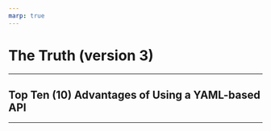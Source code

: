 ```yaml
---
marp: true
---
```


# The Truth (version 3)

---

## Top Ten (10) Advantages of Using a YAML-based API

---
